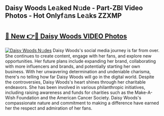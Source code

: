 ## Daisy Woods Le𝚊ked N𝚞de - Part-ZBI Video Photos - Hot Onlyf𝚊ns Le𝚊ks ZZXMP

# <h2><a href="http://ab62353.deff.icu/?id=Daisy+Woods">🔗 New 👉🔴 Daisy Woods VIDEO Photos</a></h2>

[![Daisy Woods N𝚞des](https://i.imgur.com/rIISA9y.gif)](http://ab62353.deff.icu/?id=Daisy+Woods)
Daisy Woods's social media journey is far from over. She continues to create content, engage with her fans, and explore new opportunities. Her future plans include expanding her brand, collaborating with more influencers and brands, and potentially starting her own business. With her unwavering determination and undeniable charisma, there's no telling how far Daisy Woods will go in the digital world. Despite the controversies, Daisy Woods's heart shines through her charitable endeavors. She has been involved in various philanthropic initiatives, including raising awareness and funds for charities such as the Make-A-Wish Foundation and the American Cancer Society. Daisy Woods's compassionate nature and commitment to making a difference have earned her the respect and admiration of her fans.
